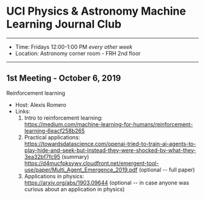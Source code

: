 # UCI Physics & Astronomy Machine Learning Journal Club 

----

* Time: Fridays 12:00-1:00 PM *every other week*
* Location: Astronomy corner room - FRH 2nd floor 

----

## 1st Meeting - October 6, 2019

Reinforcement learning  
* Host: Alexis Romero  
* Links:   
     1. Intro to reinforcement learning:   
     https://medium.com/machine-learning-for-humans/reinforcement-learning-6eacf258b265    
     2. Practical applications:    
     https://towardsdatascience.com/openai-tried-to-train-ai-agents-to-play-hide-and-seek-but-instead-they-were-shocked-by-what-they-3ea32bf7fc95  (summary)  
     https://d4mucfpksywv.cloudfront.net/emergent-tool-use/paper/Multi_Agent_Emergence_2019.pdf    (optional -- full paper)  
     3. Applications in physics:    
     https://arxiv.org/abs/1903.09644  (optional -- in case anyone was curious about an application in physics)  
